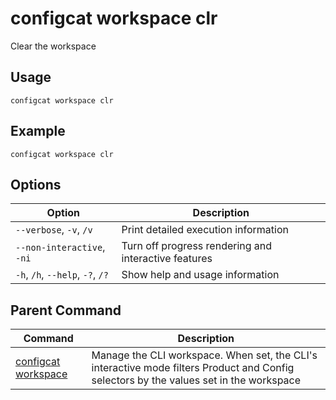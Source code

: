# configcat workspace clr
Clear the workspace
## Usage
```
configcat workspace clr
```
## Example
```
configcat workspace clr
```
## Options
| Option | Description |
| ------ | ----------- |
| `--verbose`, `-v`, `/v` | Print detailed execution information |
| `--non-interactive`, `-ni` | Turn off progress rendering and interactive features |
| `-h`, `/h`, `--help`, `-?`, `/?` | Show help and usage information |
## Parent Command
| Command | Description |
| ------ | ----------- |
| [configcat workspace](configcat-workspace.md) | Manage the CLI workspace. When set, the CLI's interactive mode filters Product and Config selectors by the values set in the workspace |
